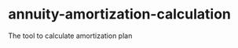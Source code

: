 annuity-amortization-calculation
================================

The tool to calculate amortization plan
